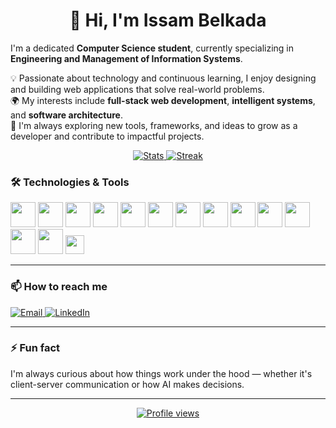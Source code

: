 <h1 align="center">👋 Hi, I'm Issam Belkada</h1>

I'm a dedicated **Computer Science student**, currently specializing in **Engineering and Management of Information Systems**.

💡 Passionate about technology and continuous learning, I enjoy designing and building web applications that solve real-world problems.  
🌍 My interests include **full-stack web development**, **intelligent systems**, and **software architecture**.  
🚀 I'm always exploring new tools, frameworks, and ideas to grow as a developer and contribute to impactful projects.


<p align="center">
  <a href="https://github.com/issam-belkada">
    <img src="https://github-readme-stats.vercel.app/api?username=issam-belkada&show_icons=true&theme=shades-of-purple&count_private=true" alt="Stats" />
  </a>
  <a href="https://github-readme-streak-stats.herokuapp.com/?user=issam-belkada&theme=shades-of-purple&hide_border=true">
    <img src="https://github-readme-streak-stats.herokuapp.com/?user=issam-belkada&theme=shades-of-purple&hide_border=true" alt="Streak" />
  </a>
</p>

### 🛠️ Technologies & Tools  
<p align="left">
  <img src="https://cdn.jsdelivr.net/gh/devicons/devicon/icons/java/java-original.svg" width="40" />
  <img src="https://cdn.jsdelivr.net/gh/devicons/devicon/icons/python/python-original.svg" width="40" />
  <img src="https://cdn.jsdelivr.net/gh/devicons/devicon/icons/c/c-original.svg" width="40" />
  <img src="https://cdn.jsdelivr.net/gh/devicons/devicon/icons/html5/html5-original.svg" width="40" />
  <img src="https://cdn.jsdelivr.net/gh/devicons/devicon/icons/css3/css3-original.svg" width="40" />
  <img src="https://cdn.jsdelivr.net/gh/devicons/devicon/icons/javascript/javascript-original.svg" width="40" />
  <img src="https://cdn.jsdelivr.net/gh/devicons/devicon/icons/php/php-original.svg" width="40" />
  <img src="https://cdn.jsdelivr.net/gh/devicons/devicon/icons/laravel/laravel-plain.svg" width="40" />
  <img src="https://cdn.jsdelivr.net/gh/devicons/devicon/icons/react/react-original.svg" width="40" />
  <img src="https://cdn.jsdelivr.net/gh/devicons/devicon/icons/nodejs/nodejs-original.svg" width="40" />
  <img src="https://cdn.jsdelivr.net/gh/devicons/devicon/icons/mysql/mysql-original.svg" width="40" />
  <img src="https://cdn.jsdelivr.net/gh/devicons/devicon/icons/mongodb/mongodb-original.svg" width="40" />
  <img src="https://cdn.jsdelivr.net/gh/devicons/devicon/icons/github/github-original.svg" width="40" />
  <img src="https://img.shields.io/badge/Canva-00C4CC?style=flat&logo=Canva&logoColor=white" height="30" />
</p>


---

### 📫 How to reach me

<p align="left">
  <a href="mailto:belkadaissam@gmail.com" target="_blank">
    <img src="https://img.shields.io/badge/Gmail-D14836?style=for-the-badge&logo=gmail&logoColor=white" alt="Email" />
  </a>
  <a href="https://www.linkedin.com/in/issam-belkada-735886311/" target="_blank">
    <img src="https://img.shields.io/badge/LinkedIn-0077B5?style=for-the-badge&logo=linkedin&logoColor=white" alt="LinkedIn" />
  </a>
</p>


---

### ⚡ Fun fact  
I'm always curious about how things work under the hood — whether it's client-server communication or how AI makes decisions.

---

<div align="center">
  <a href="https://github.com/issam-belkada">
    <img src="https://komarev.com/ghpvc/?username=issam-belkada&color=ff69b4" alt="Profile views" />
  </a>
</div>
